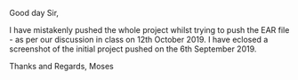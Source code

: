 Good day Sir, 

I have mistakenly pushed the whole project whilst trying to push the EAR file - as per our discussion in class on 12th October 2019.
I have eclosed a screenshot of the initial project pushed on the 6th September 2019.

Thanks and Regards,
Moses
